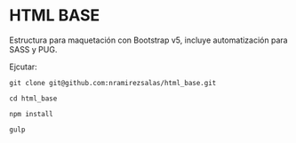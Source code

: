 # HTML BASE
Estructura para maquetación con Bootstrap v5, incluye automatización para SASS y PUG.

Ejcutar:
```
git clone git@github.com:nramirezsalas/html_base.git

cd html_base

npm install

gulp
```
